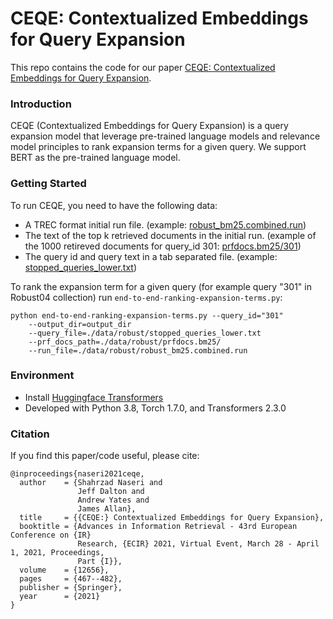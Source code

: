 # CEQE: Contextualized Embeddings for Query Expansion
This repo contains the code for our paper [CEQE: Contextualized Embeddings for Query Expansion](https://arxiv.org/pdf/2103.05256.pdf).

### Introduction

CEQE (Contextualized Embeddings for Query Expansion) is a query expansion model that leverage pre-trained language models and relevance model principles to rank expansion terms for a given query. We support BERT as the pre-trained language model.

### Getting Started

To run CEQE, you need to have the following data:
- A TREC format initial run file. (example: [robust_bm25.combined.run](https://github.com/sherinaseri/ceqe-release/tree/main/data/robust))
- The text of the top k retrieved documents in the initial run. (example of the 1000 retireved documents for query_id 301: [prfdocs.bm25/301](https://github.com/sherinaseri/ceqe-release/tree/main/data/robust/prfdocs.bm25/301))
- The query id and query text in a tab separated file. (example: [stopped_queries_lower.txt](https://github.com/sherinaseri/ceqe-release/blob/main/data/robust/stopped_queries_lower.txt))

To rank the expansion term for a given query (for example query "301" in Robust04 collection) run `end-to-end-ranking-expansion-terms.py`:
```
python end-to-end-ranking-expansion-terms.py --query_id="301"  
    --output_dir=output_dir 
    --query_file=./data/robust/stopped_queries_lower.txt  
    --prf_docs_path=./data/robust/prfdocs.bm25/ 
    --run_file=./data/robust/robust_bm25.combined.run
```

### Environment
* Install [Huggingface Transformers](https://github.com/huggingface/transformers)
* Developed with Python 3.8, Torch 1.7.0, and Transformers 2.3.0

### Citation
If you find this paper/code useful, please cite:
```
@inproceedings{naseri2021ceqe,
  author    = {Shahrzad Naseri and
               Jeff Dalton and
               Andrew Yates and
               James Allan},
  title     = {{CEQE:} Contextualized Embeddings for Query Expansion},
  booktitle = {Advances in Information Retrieval - 43rd European Conference on {IR}
               Research, {ECIR} 2021, Virtual Event, March 28 - April 1, 2021, Proceedings,
               Part {I}},
  volume    = {12656},
  pages     = {467--482},
  publisher = {Springer},
  year      = {2021}
}
```
